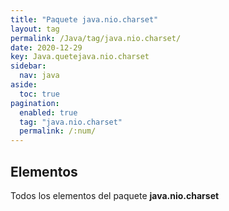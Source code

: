 ```yaml
---
title: "Paquete java.nio.charset"
layout: tag
permalink: /Java/tag/java.nio.charset/
date: 2020-12-29
key: Java.quetejava.nio.charset
sidebar: 
  nav: java
aside: 
  toc: true
pagination: 
  enabled: true
  tag: "java.nio.charset"
  permalink: /:num/
---
```


<h2>Elementos</h2>
Todos los elementos del paquete <strong>java.nio.charset</strong>
